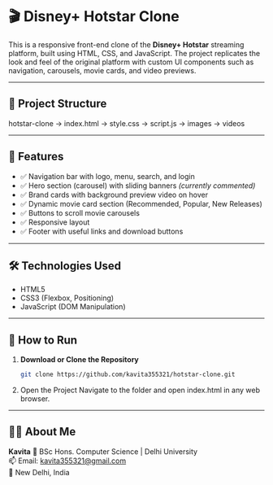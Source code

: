 # 🎬 Disney+ Hotstar Clone

This is a responsive front-end clone of the **Disney+ Hotstar** streaming platform, built using HTML, CSS, and JavaScript. The project replicates the look and feel of the original platform with custom UI components such as navigation, carousels, movie cards, and video previews.

---

## 📁 Project Structure

hotstar-clone
→ index.html
→ style.css
→ script.js
→ images
→ videos

---

## 🚀 Features

- ✅ Navigation bar with logo, menu, search, and login
- ✅ Hero section (carousel) with sliding banners *(currently commented)*
- ✅ Brand cards with background preview video on hover
- ✅ Dynamic movie card section (Recommended, Popular, New Releases)
- ✅ Buttons to scroll movie carousels
- ✅ Responsive layout
- ✅ Footer with useful links and download buttons

---

## 🛠️ Technologies Used

- HTML5
- CSS3 (Flexbox, Positioning)
- JavaScript (DOM Manipulation)

---

## 🔧 How to Run

1. **Download or Clone the Repository**  
   ```bash
   git clone https://github.com/kavita355321/hotstar-clone.git
2. Open the Project
   Navigate to the folder and open index.html in any web browser.

---

## 👩‍💻 About Me

**Kavita**
💼 BSc Hons. Computer Science | Delhi University  
📫 Email: kavita355321@gmail.com  
📍 New Delhi, India



